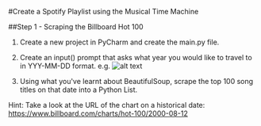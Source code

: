 #Create a Spotify Playlist using the Musical Time Machine

##Step 1 - Scraping the Billboard Hot 100

1. Create a new project in PyCharm and create the main.py file.

2. Create an input() prompt that asks what year you would like to travel to in YYY-MM-DD format. e.g.
![alt text](https://img-c.udemycdn.com/redactor/raw/2020-08-12_14-52-50-8e0ee81dcf0c074e6234192486d69407.png)

3. Using what you've learnt about BeautifulSoup, scrape the top 100 song titles on that date into a Python List.

Hint: Take a look at the URL of the chart on a historical date: https://www.billboard.com/charts/hot-100/2000-08-12